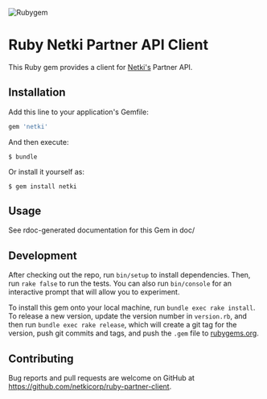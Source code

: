 ![Rubygem](https://img.shields.io/gem/dv/netki/stable.svg)

# Ruby Netki Partner API Client

This Ruby gem provides a client for [Netki's](https://netki.com) Partner API.

## Installation

Add this line to your application's Gemfile:

```ruby
gem 'netki'
```

And then execute:

    $ bundle

Or install it yourself as:

    $ gem install netki

## Usage

See rdoc-generated documentation for this Gem in doc/

## Development

After checking out the repo, run `bin/setup` to install dependencies. Then, run `rake false` to run the tests. You can also run `bin/console` for an interactive prompt that will allow you to experiment.

To install this gem onto your local machine, run `bundle exec rake install`. To release a new version, update the version number in `version.rb`, and then run `bundle exec rake release`, which will create a git tag for the version, push git commits and tags, and push the `.gem` file to [rubygems.org](https://rubygems.org).

## Contributing

Bug reports and pull requests are welcome on GitHub at https://github.com/netkicorp/ruby-partner-client.

